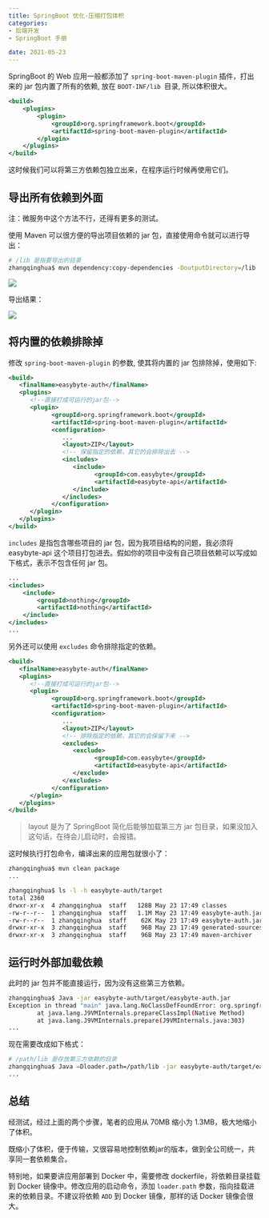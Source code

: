 ```yaml
---
title: SpringBoot 优化-压缩打包体积
categories:
- 后端开发
- SpringBoot 手册

date: 2021-05-23
---
```

SpringBoot 的 Web 应用一般都添加了 `spring-boot-maven-plugin` 插件，打出来的 jar 包内置了所有的依赖, 放在 `BOOT-INF/lib `目录, 所以体积很大。

```xml
<build>  
    <plugins>  
        <plugin>  
            <groupId>org.springframework.boot</groupId>  
            <artifactId>spring-boot-maven-plugin</artifactId>  
        </plugin>  
    </plugins>  
</build>  
```

这时候我们可以将第三方依赖包独立出来，在程序运行时候再使用它们。

## 导出所有依赖到外面
注：微服务中这个方法不行，还得有更多的测试。

使用 Maven 可以很方便的导出项目依赖的 jar 包，直接使用命令就可以进行导出：
```bash
# /lib 是指要导出的目录
zhangqinghua$ mvn dependency:copy-dependencies -DoutputDirectory=/lib
```
![](https://cdn.jsdelivr.net/gh/zhangqinghua/hexo_image/20210523175956.png)

导出结果：

![](https://cdn.jsdelivr.net/gh/zhangqinghua/hexo_image/20210523180223.png)

## 将内置的依赖排除掉
修改 `spring-boot-maven-plugin` 的参数, 使其将内置的 jar 包排除掉，使用如下:

```xml
<build>
   <finalName>easybyte-auth</finalName>
   <plugins>
      <!--直接打成可运行的jar包-->
      <plugin>
            <groupId>org.springframework.boot</groupId>
            <artifactId>spring-boot-maven-plugin</artifactId>
            <configuration>
               ...
               <layout>ZIP</layout>
               <!-- 保留指定的依赖，其它的会排除出去 -->
               <includes>
                  <include>
                        <groupId>com.easybyte</groupId>
                        <artifactId>easybyte-api</artifactId>
                  </include>
               </includes>
            </configuration>
      </plugin>
   </plugins>
</build> 
```

`includes` 是指包含哪些项目的 jar 包，因为我项目结构的问题，我必须将 easybyte-api 这个项目打包进去。假如你的项目中没有自己项目依赖可以写成如下格式，表示不包含任何 jar 包。

```xml
...
<includes>
    <include>
        <groupId>nothing</groupId>            
        <artifactId>nothing</artifactId>
    </include>
</includes>
...
```

另外还可以使用 `excludes` 命令排除指定的依赖。

```xml
<build>
   <finalName>easybyte-auth</finalName>
   <plugins>
      <!--直接打成可运行的jar包-->
      <plugin>
            <groupId>org.springframework.boot</groupId>
            <artifactId>spring-boot-maven-plugin</artifactId>
            <configuration>
               ...
               <layout>ZIP</layout>
               <!-- 排除指定的依赖，其它的会保留下来 -->
               <excludes>
                  <exclude>
                        <groupId>com.easybyte</groupId>
                        <artifactId>easybyte-api</artifactId>
                  </exclude>
               </excludes>
            </configuration>
      </plugin>
   </plugins>
</build> 
```

> layout 是为了 SpringBoot 简化后能够加载第三方 jar 包目录，如果没加入这句话，在待会儿启动时，会报错。

这时候执行打包命令，编译出来的应用包就很小了：

```bash
zhangqinghua$ mvn clean package
...

zhangqinghua$ ls -l -h easybyte-auth/target
total 2360
drwxr-xr-x  4 zhangqinghua  staff   128B May 23 17:49 classes
-rw-r--r--  1 zhangqinghua  staff   1.1M May 23 17:49 easybyte-auth.jar
-rw-r--r--  1 zhangqinghua  staff    62K May 23 17:49 easybyte-auth.jar.original
drwxr-xr-x  3 zhangqinghua  staff    96B May 23 17:49 generated-sources
drwxr-xr-x  3 zhangqinghua  staff    96B May 23 17:49 maven-archiver
```

## 运行时外部加载依赖
此时的 jar 包并不能直接运行，因为没有这些第三方依赖。

```bash
zhangqinghua$ Java -jar easybyte-auth/target/easybyte-auth.jar
Exception in thread "main" java.lang.NoClassDefFoundError: org.springframework.security.crypto.password.PasswordEncoder
        at java.lang.J9VMInternals.prepareClassImpl(Native Method)
        at java.lang.J9VMInternals.prepare(J9VMInternals.java:303)
...
```

现在需要改成如下格式：

```bash
# /path/lib 是存放第三方依赖的目录
zhangqinghua$ Java –Dloader.path=/path/lib -jar easybyte-auth/target/easybyte-auth.jar
...
```

## 总结
经测试，经过上面的两个步骤，笔者的应用从 70MB 缩小为 1.3MB，极大地缩小了体积。

既缩小了体积，便于传输，又很容易地控制依赖jar的版本，做到全公司统一，共享同一套依赖集合。

特别地，如果要讲应用部署到 Docker 中，需要修改 dockerfile，将依赖目录挂载到 Docker 镜像中。修改应用的启动命令，添加 `loader.path` 参数，指向挂载进来的依赖目录。不建议将依赖 `ADD` 到 Docker 镜像，那样的话 Docker 镜像会很大。